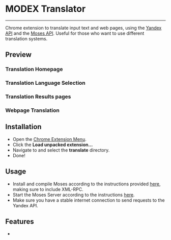 # MODEX Translator
--------
Chrome extension to translate input text and web pages, using the [Yandex API](https://tech.yandex.com/translate/)
and the [Moses API](http://www.statmt.org/moses/). Useful for those who
want to use different translation systems.

## Preview
### Translation Homepage
[logo]: ./img/preview_home.png "MODEX Home preview"
### Translation Language Selection
[logo]: ./img/preview_translation.png "MODEX Translation process preview"
### Translation Results pages
[logo]: ./img/preview_results.png "MODEX Translation results display"
### Webpage Translation
[logo]: ./img/preview_webpage.png "MODEX Translation webpage display"

## Installation
* Open the [Chrome Extension Menu](chrome://extensions/).
* Click the **Load unpacked extension...**
* Navigate to and select the **translate** directory.
* Done!

## Usage
* Install and compile Moses according to the instructions provided [here](http://www.statmt.org/moses/?n=Development.GetStarted), making sure to include XML-RPC.
* Start the Moses Server according to the instructions
[here](https://github.com/casmacat/moses-mt-server/tree/master/python_server).
* Make sure you have a stable internet connection to send requests to the Yandex API.

## Features
*

